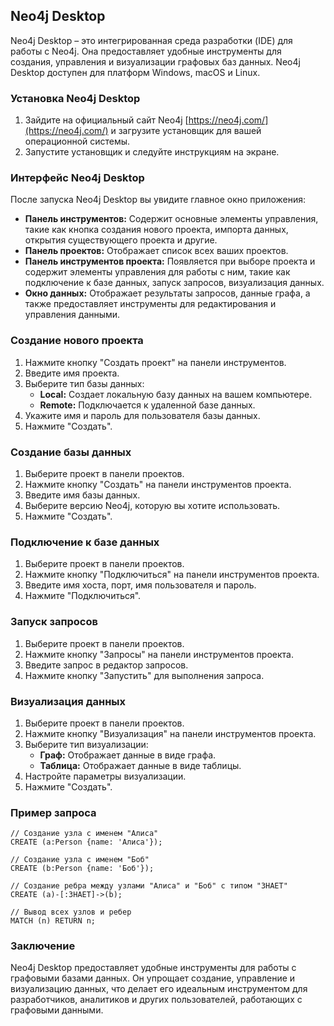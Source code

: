 ## Neo4j Desktop

Neo4j Desktop – это интегрированная среда разработки (IDE) для работы с Neo4j. Она предоставляет удобные инструменты для создания, управления и визуализации графовых баз данных. Neo4j Desktop доступен для платформ Windows, macOS и Linux.

### Установка Neo4j Desktop

1.  Зайдите на официальный сайт Neo4j [https://neo4j.com/](https://neo4j.com/) и загрузите установщик для вашей операционной системы.
2.  Запустите установщик и следуйте инструкциям на экране. 

### Интерфейс Neo4j Desktop

После запуска Neo4j Desktop вы увидите главное окно приложения:

*   **Панель инструментов:**  Содержит основные элементы управления, такие как кнопка создания нового проекта, импорта данных, открытия существующего проекта и другие.
*   **Панель проектов:**  Отображает список всех ваших проектов.
*   **Панель инструментов проекта:**  Появляется при выборе проекта и содержит элементы управления для работы с ним, такие как подключение к базе данных, запуск запросов, визуализация данных.
*   **Окно данных:**  Отображает результаты запросов, данные графа, а также предоставляет инструменты для редактирования и управления данными.

### Создание нового проекта

1.  Нажмите кнопку "Создать проект" на панели инструментов.
2.  Введите имя проекта.
3.  Выберите тип базы данных:  
    *   **Local:**  Создает локальную базу данных на вашем компьютере.
    *   **Remote:**  Подключается к удаленной базе данных.
4.  Укажите имя и пароль для пользователя базы данных.
5.  Нажмите "Создать".

### Создание базы данных

1.  Выберите проект в панели проектов.
2.  Нажмите кнопку "Создать" на панели инструментов проекта.
3.  Введите имя базы данных.
4.  Выберите версию Neo4j, которую вы хотите использовать.
5.  Нажмите "Создать".

### Подключение к базе данных

1.  Выберите проект в панели проектов.
2.  Нажмите кнопку "Подключиться" на панели инструментов проекта.
3.  Введите имя хоста, порт, имя пользователя и пароль.
4.  Нажмите "Подключиться".

### Запуск запросов

1.  Выберите проект в панели проектов.
2.  Нажмите кнопку "Запросы" на панели инструментов проекта.
3.  Введите запрос в редактор запросов.
4.  Нажмите кнопку "Запустить" для выполнения запроса.

### Визуализация данных

1.  Выберите проект в панели проектов.
2.  Нажмите кнопку "Визуализация" на панели инструментов проекта.
3.  Выберите тип визуализации:  
    *   **Граф:**  Отображает данные в виде графа.
    *   **Таблица:**  Отображает данные в виде таблицы.
4.  Настройте параметры визуализации.
5.  Нажмите "Создать".

### Пример запроса

```cypher
// Создание узла с именем "Алиса"
CREATE (a:Person {name: 'Алиса'});

// Создание узла с именем "Боб"
CREATE (b:Person {name: 'Боб'});

// Создание ребра между узлами "Алиса" и "Боб" с типом "ЗНАЕТ"
CREATE (a)-[:ЗНАЕТ]->(b);

// Вывод всех узлов и ребер
MATCH (n) RETURN n;
```

### Заключение

Neo4j Desktop предоставляет удобные инструменты для работы с графовыми базами данных. Он упрощает создание, управление и визуализацию данных, что делает его идеальным инструментом для разработчиков, аналитиков и других пользователей, работающих с графовыми данными.
